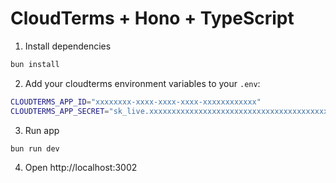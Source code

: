 # CloudTerms + Hono + TypeScript

1. Install dependencies

```sh
bun install
```

2. Add your cloudterms environment variables to your `.env`:

```sh
CLOUDTERMS_APP_ID="xxxxxxxx-xxxx-xxxx-xxxx-xxxxxxxxxxxx"
CLOUDTERMS_APP_SECRET="sk_live.xxxxxxxxxxxxxxxxxxxxxxxxxxxxxxxxxxxxxxxxxxxxxxxxxxxxxxxxxxxxxxxx"
```

3. Run app

```sh
bun run dev
```

4. Open http://localhost:3002
